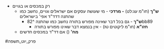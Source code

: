 - רק במכסים או בגויים
	* **ש"ך** (חו"מ עג:לט) **- מרדכי** - מי שעושה עסקים אם ישראלים וגויים, נחשב כמו שהתנה דדד"ד אפי' בישראלים
		* **ש"ך** - גם בכל דבר שאינה מפורש בתורה נחשב כמו שהתנה ^82bb89
			* **חזו"א** (חו"מ ליקוטים טז) - אין בנמצא דבר שאינו מפורש בתורה
	* **מח'** () אם דד"ד במכסים חדשים

#פרק_יוט_תשפה 